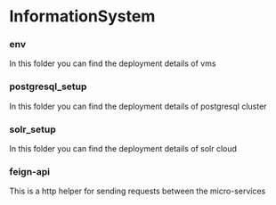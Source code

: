 # InformationSystem

### env
In this folder you can find the deployment details of vms

### postgresql_setup
In this folder you can find the deployment details of postgresql cluster

### solr_setup
In this folder you can find the deployment details of solr cloud

### feign-api
This is a http helper for sending requests between the micro-services

